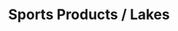 ---
ee_id: '4179'
site: '1'
type: '2'
url: 2014-085-sports-products-lakes
title: Sports Products / Lakes
year: '2014'
display_year: '2014'
medium: 1920x1080 H.264/MPEG-4 Part 10 looped digital file (from ​lossless ​Quicktime
  Animation master), media player, 70” flatscreen, armature, various cables
dims: 79 x 36 1/2 x 11 inches
pitch:
ps:
live_url:
related: |-
  [118] [2011-024-sports-products] 2011-024 Sports Products
  [144] [2010-076-sports-products] 2010-076 Sports Products
  [145] [2010-077-sports-products] 2010-077 Sports Products
  [146] [2010-078-sports-products] 2010-078 Sports Products
youtube:
related_code:
imgs: sports-products-lakes-2014-085-full-still-database-team.jpg
subheading:
download:
add_credit:
add_credits:
commission:
layout: things-i-made
---